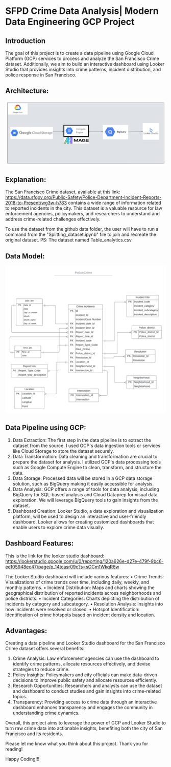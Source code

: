 # SFPD Crime Data Analysis| Modern Data Engineering GCP Project

## Introduction

The goal of this project is to create a data pipeline using Google Cloud Platform (GCP) services to process and analyze the San Francisco Crime dataset. Additionally, we aim to build an interactive dashboard using Looker Studio that provides insights into crime patterns, incident distribution, and police response in San Francisco.

## Architecture:
<img src="Architecture_PoliceCrime.jpeg">

## Explanation:
The San Francisco Crime dataset, available at this link: https://data.sfgov.org/Public-Safety/Police-Department-Incident-Reports-2018-to-Present/wg3w-h783 
contains a wide range of information related to reported incidents in the city. This dataset is a valuable resource for law enforcement agencies, policymakers, and researchers to understand and address crime-related challenges effectively.

To use the dataset from the github data folder, the user will have to run a command from the "Splitting_dataset.ipynb" file to join and recreate the original dataset.
PS: The dataset named Table_analytics.csv

## Data Model:
<img src="Data_model_PoliceCrime.jpeg">


## Data Pipeline using GCP:
1) Data Extraction: The first step in the data pipeline is to extract the dataset from the source. I used GCP's data ingestion tools or services like Cloud Storage to store the dataset securely.
2) Data Transformation: Data cleaning and transformation are crucial to prepare the dataset for analysis. I utilized GCP's data processing tools such as Google Compute Engine to clean, transform, and structure the data.
3) Data Storage: Processed data will be stored in a GCP data storage solution, such as BigQuery making it easily accessible for analysis.
4) Data Analysis: GCP offers a range of tools for data analysis, including BigQuery for SQL-based analysis and Cloud Dataprep for visual data exploration. We will leverage BigQuery tools to gain insights from the dataset.
5) Dashboard Creation: Looker Studio, a data exploration and visualization platform, will be used to design an interactive and user-friendly dashboard. Looker allows for creating customized dashboards that enable users to explore crime data visually.

## Dashboard Features:

This is the link for the looker studio dashboard: https://lookerstudio.google.com/u/0/reporting/120a626e-d27e-479f-9bc6-ee105948ec47/page/p_14tcasr09c?s=sOCm1WkqR6w

The Looker Studio dashboard will include various features:
•	Crime Trends: Visualizations of crime trends over time, including daily, weekly, and monthly patterns.
•	Incident Distribution: Maps and charts showing the geographical distribution of reported incidents across neighborhoods and police districts.
•	Incident Categories: Charts depicting the distribution of incidents by category and subcategory.
•	Resolution Analysis: Insights into how incidents were resolved or closed.
•	Hotspot Identification: Identification of crime hotspots based on incident density and location.

## Advantages:

Creating a data pipeline and Looker Studio dashboard for the San Francisco Crime dataset offers several benefits:
1.	Crime Analysis: Law enforcement agencies can use the dashboard to identify crime patterns, allocate resources effectively, and devise strategies to reduce crime.
2.	Policy Insights: Policymakers and city officials can make data-driven decisions to improve public safety and allocate resources efficiently.
3.	Research Opportunities: Researchers and analysts can use the dataset and dashboard to conduct studies and gain insights into crime-related topics.
4.	Transparency: Providing access to crime data through an interactive dashboard enhances transparency and engages the community in understanding crime dynamics.

Overall, this project aims to leverage the power of GCP and Looker Studio to turn raw crime data into actionable insights, benefiting both the city of San Francisco and its residents.

Please let me know what you think about this project. Thank you for reading!

Happy Coding!!!